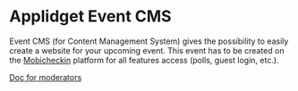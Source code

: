 # Applidget Event CMS

Event CMS (for Content Management System) gives the possibility to easily create a website for your upcoming event. This event has to be created on the [Mobicheckin](http://www.mobicheckin.com) platform for all features access (polls, guest login, etc.).


[Doc for moderators](https://github.com/applidget/mobicheckin-api-documentation/blob/master/sections/moderators.md)

